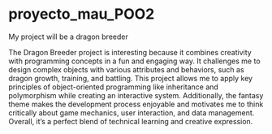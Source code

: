 # proyecto_mau_POO2

My project will be a dragon breeder

The Dragon Breeder project is interesting because it combines creativity with programming concepts in a fun and engaging way. It challenges me to design complex objects with various attributes and behaviors, such as dragon growth, training, and battling. This project allows me to apply key principles of object-oriented programming like inheritance and polymorphism while creating an interactive system. Additionally, the fantasy theme makes the development process enjoyable and motivates me to think critically about game mechanics, user interaction, and data management. Overall, it’s a perfect blend of technical learning and creative expression.
